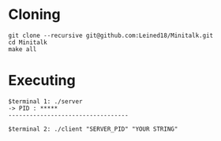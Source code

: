 # Cloning

 ```
 git clone --recursive git@github.com:Leined18/Minitalk.git
 cd Minitalk
 make all
 ```
# Executing

```
$terminal 1: ./server
-> PID : *****
----------------------------------

$terminal 2: ./client "SERVER_PID" "YOUR STRING"
```
